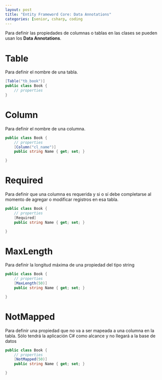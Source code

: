 ```yaml
---
layout: post
title: "Entity Frameword Core: Data Annotations"
categories: [senior, csharp, coding
---
```


Para definir las propiedades de columnas o tablas en las clases se<!--more--> pueden usan los **Data Annotations**.

# Table

Para definir el nombre de una tabla.

```csharp
[Table("tb_book")]
public class Book {
    // properties
}
```

# Column

Para definir el nombre de una columna.

```csharp
public class Book {
    // properties
    [Column("cl_name")]
    public string Name { get; set; }

}
```

# Required

Para definir que una columna es requerida y si o sí debe completarse al momento de agregar o modificar registros en esa tabla.

```csharp
public class Book {
    // properties
    [Required]
    public string Name { get; set; }

}
```

# MaxLength

Para definir la longitud máxima de una propiedad del tipo string

```csharp
public class Book {
    // properties
    [MaxLength(50)]
    public string Name { get; set; }

}
```

# NotMapped

Para definir una propiedad que no va a ser mapeada a una columna en la tabla. Sólo tendrá la aplicación C# como alcance y no llegará a la base de datos

```csharp
public class Book {
    // properties
    [NotMapped(50)]
    public string Name { get; set; }

}
```
